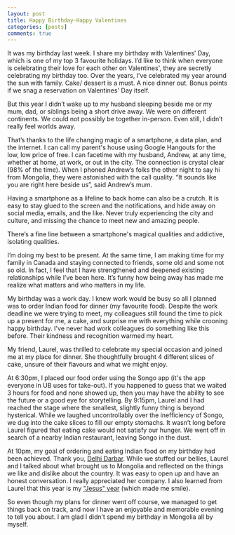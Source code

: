 ```yaml
---
layout: post
title: Happy Birthday-Happy Valentines
categories: [posts]
comments: true
---
```


It was my birthday last week. I share my birthday with Valentines’ Day, which is one of my top 3 favourite holidays. I’d like to think when everyone is celebrating their love for each other on Valentines', they are secretly celebrating my birthday too. Over the years, I’ve celebrated my year around the sun with family. Cake/ dessert is a must. A nice dinner out. Bonus points if we snag a reservation on Valentines' Day itself.

But this year I didn’t wake up to my husband sleeping beside me or my mum, dad, or siblings being a short drive away. We were on different continents. We could not possibly be together in-person. Even still, I didn’t really feel worlds away.

That’s thanks to the life changing magic of a smartphone, a data plan, and the internet. I can call my parent's house using Google Hangouts for the low, low price of free. I can facetime with my husband, Andrew, at any time, whether at home, at work, or out in the city. The connection is crystal clear (98% of the time). When I phoned Andrew’s folks the other night to say hi from Mongolia, they were astonished with the call quality. “It sounds like you are right here beside us”, said Andrew’s mum.

Having a smartphone as a lifeline to back home can also be a crutch. It is easy to stay glued to the screen and the notifications, and hide away on social media, emails, and the like. Never truly experiencing the city and culture, and missing the chance to meet new and amazing people.

There’s a fine line between a smartphone's magical qualities and addictive, isolating qualities.

I’m doing my best to be present. At the same time, I am making time for my family in Canada and staying connected to friends, some old and some not so old. In fact, I feel that I have strengthened and deepened existing relationships while I’ve been here. It’s funny how being away has made me realize what matters and who matters in my life.

My birthday was a work day. I knew work would be busy so all I planned was to order Indian food for dinner (my favourite food). Despite the work deadline we were trying to meet, my colleagues still found the time to pick up a present for me, a cake, and surprise me with everything while crooning happy birthday. I've never had work colleagues do something like this before. Their kindness and recognition warmed my heart.

My friend, Laurel, was thrilled to celebrate my special occasion and joined me at my place for dinner. She thoughtfully brought 4 different slices of cake, unsure of their flavours and what we might enjoy.

At 6:30pm, I placed our food order using the Songo app (it's the app everyone in UB uses for take-out). If you happened to guess that we waited 3 hours for food and none showed up, then you may have the ability to see the future or a good eye for storytelling. By 9:15pm, Laurel and I had reached the stage where the smallest, slightly funny thing is beyond hysterical. While we laughed uncontrollably over the inefficiency of Songo, we dug into the cake slices to fill our empty stomachs. It wasn’t long before Laurel figured that eating cake would not satisfy our hunger. We went off in search of a nearby Indian restaurant, leaving Songo in the dust.

At 10pm, my goal of ordering and eating Indian food on my birthday had been achieved. Thank you, [Delhi Darbar](https://www.facebook.com/Delhi-Darbar-india-restaurant-1-799156040182287). While we stuffed our bellies, Laurel and I talked about what brought us to Mongolia and reflected on the things we like and dislike about the country. It was easy to open up and have an honest conversation. I really appreciated her company. I also learned from Laurel that this year is my ["Jesus" year](https://www.urbandictionary.com/define.php?term=jesus%20year) (which made me smile).

So even though my plans for dinner went off course, we managed to get things back on track, and now I have an enjoyable and memorable evening to tell you about. I am glad I didn’t spend my birthday in Mongolia all by myself.
